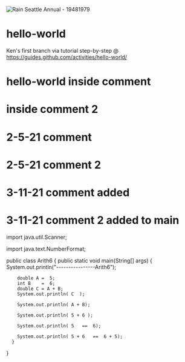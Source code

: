 ![Rain Seattle Annual - 19481979](https://user-images.githubusercontent.com/73729810/110890103-3fb4e800-82a4-11eb-80f6-771265968337.png)
# hello-world
Ken's first branch via tutorial step-by-step @ https://guides.github.com/activities/hello-world/
# hello-world inside comment
#             inside comment 2
#         2-5-21  comment
#         2-5-21  comment 2
#         3-11-21 comment added
#         3-11-21 comment 2 added to main
import java.util.Scanner;

import java.text.NumberFormat;

public class Arith6
{
    public static void main(String[] args)
    {
        System.out.println("----------------Arith6");     

     
        double A =  5;  
        int B    =  6;  
        double C = A + B;
        System.out.println( C  );

        System.out.println( A + B);

        System.out.println( 5 + 6 );

        System.out.println( 5   ==  6);

        System.out.println( 5 + 6   ==  6 + 5);
      }
}
